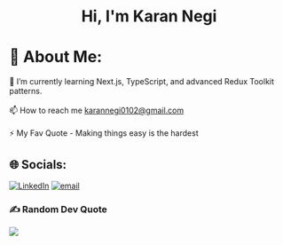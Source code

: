 <h1 align="center">Hi, I'm Karan Negi</h1>

 # 💫 About Me:
 
 🌱 I’m currently learning Next.js, TypeScript, and advanced Redux Toolkit patterns.<br><br>📫 How to reach me karannegi0102@gmail.com<br><br>⚡ My Fav Quote - Making things easy is the hardest
 


## 🌐 Socials:
[![LinkedIn](https://img.shields.io/badge/LinkedIn-%230077B5.svg?logo=linkedin&logoColor=white)](https://linkedin.com/in/https://www.linkedin.com/in/karan-negi-377577266/) [![email](https://img.shields.io/badge/Email-D14836?logo=gmail&logoColor=white)](mailto:karannegi0102@gmail.com) 

### ✍️ Random Dev Quote
![](https://quotes-github-readme.vercel.app/api?type=horizontal&theme=tokyonight)
